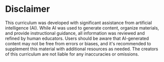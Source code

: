 # Disclaimer

This curriculum was developed with significant assistance from artificial intelligence (AI). While AI was used to generate content, organize materials, and provide instructional guidance, all information was reviewed and refined by human educators. Users should be aware that AI-generated content may not be free from errors or biases, and it's recommended to supplement this material with additional resources as needed. The creators of this curriculum are not liable for any inaccuracies or omissions.
